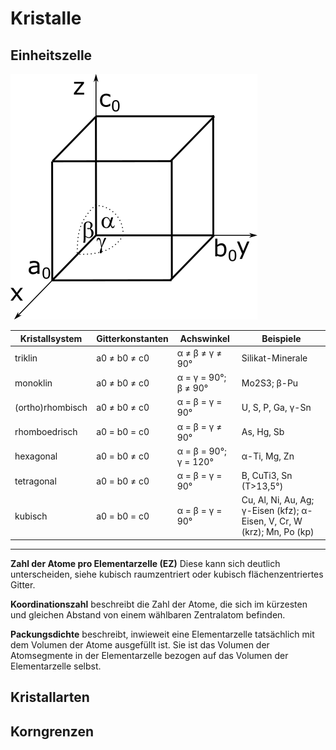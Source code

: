 # Kristalle

## Einheitszelle

!["Einheitszelle"](../../Figures/Einheitszelle.png)

| Kristallsystem   | Gitterkonstanten | Achswinkel | Beispiele |
|---|---|---|---|
| triklin          | a0 ≠ b0 ≠ c0      | α ≠ β ≠ γ ≠ 90°            | Silikat-Minerale             |
| monoklin         | a0 ≠ b0 ≠ c0      | α = γ = 90°; β ≠ 90°       | Mo2S3; β-Pu                  |
| (ortho)rhombisch | a0 ≠ b0 ≠ c0      | α = β = γ = 90°             | U, S, P, Ga, γ-Sn           |
| rhomboedrisch    | a0 = b0 = c0       | α = β = γ ≠ 90°            | As, Hg, Sb                   |
| hexagonal        | a0 = b0 ≠ c0       | α = β = 90°; γ = 120°      | α-Ti, Mg, Zn                 |
| tetragonal       | a0 = b0 ≠ c0       | α = β = γ = 90°            | B, CuTi3, Sn (T>13,5°)      |
| kubisch          | a0 = b0 = c0       | α = β = γ = 90°            | Cu, Al, Ni, Au, Ag; γ-Eisen (kfz); α-Eisen, V, Cr, W (krz); Mn, Po (kp) |

---

**Zahl der Atome pro Elementarzelle (EZ)** Diese kann sich deutlich unterscheiden, siehe kubisch raumzentriert oder kubisch flächenzentriertes Gitter.

**Koordinationszahl** beschreibt die Zahl der Atome, die sich im kürzesten und gleichen Abstand von einem wählbaren Zentralatom befinden.

**Packungsdichte** beschreibt, inwieweit eine Elementarzelle tatsächlich mit dem Volumen der Atome ausgefüllt ist. Sie ist das Volumen der Atomsegmente in der Elementarzelle bezogen auf das Volumen der Elementarzelle selbst.

## Kristallarten



## Korngrenzen